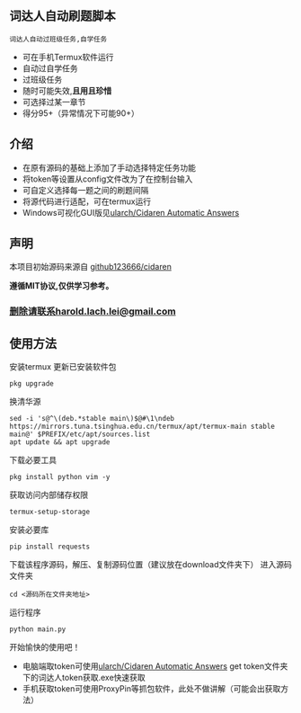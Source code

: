 ## 词达人自动刷题脚本
`词达人自动过班级任务,自学任务`
- 可在手机Termux软件运行
- 自动过自学任务
- 过班级任务
- 随时可能失效,**且用且珍惜**
- 可选择过某一章节
- 得分95+（异常情况下可能90+） 


## 介绍

+ 在原有源码的基础上添加了手动选择特定任务功能
+ 将token等设置从config文件改为了在控制台输入
+ 可自定义选择每一题之间的刷题间隔
+ 将源代码进行适配，可在termux运行
+ Windows可视化GUI版见[ularch/Cidaren Automatic Answers](https://github.com/ularch/Cidaren_Automatic_Answer)

<!-- <details> <summary> <b>日志(点击查看进程)</b> </summary>

</details> -->


## 声明
本项目初始源码来源自 [github123666/cidaren](https://github.com/github123666/cidaren)

**遵循MIT协议,仅供学习参考。**

### **删除请联系harold.lach.lei@gmail.com**

## 使用方法
安装termux
更新已安装软件包
```angular2html
pkg upgrade
```
换清华源
```angular2html
sed -i 's@^\(deb.*stable main\)$@#\1\ndeb https://mirrors.tuna.tsinghua.edu.cn/termux/apt/termux-main stable main@' $PREFIX/etc/apt/sources.list
apt update && apt upgrade
```
下载必要工具
```angular2html
pkg install python vim -y
```
获取访问内部储存权限
```angular2html
termux-setup-storage
```
安装必要库 
```angular2html
pip install requests
```
下载该程序源码，解压、复制源码位置（建议放在download文件夹下）
进入源码文件夹
```angular2html
cd <源码所在文件夹地址>
```
运行程序
```angular2html
python main.py
```
开始愉快的使用吧！

+ 电脑端取token可使用[ularch/Cidaren Automatic Answers](https://github.com/ularch/Cidaren_Automatic_Answer) get token文件夹下的词达人token获取.exe快速获取
+ 手机获取token可使用ProxyPin等抓包软件，此处不做讲解（可能会出获取方法）
